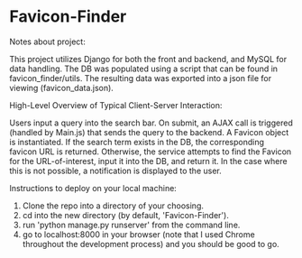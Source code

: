 # Favicon-Finder

Notes about project:

This project utilizes Django for both the front and backend, and MySQL for data handling.
The DB was populated using a script that can be found in favicon_finder/utils. The resulting data was exported into a json file for viewing (favicon_data.json).

High-Level Overview of Typical Client-Server Interaction:

Users input a query into the search bar. On submit, an AJAX call is triggered (handled by Main.js) that sends the query to the backend. A Favicon object is instantiated. If the search term exists in the DB, the corresponding favicon URL is returned. Otherwise, the service attempts to find the Favicon for the URL-of-interest, input it into the DB, and return it. In the case where this is not possible, a notification is displayed to the user.

Instructions to deploy on your local machine:
1. Clone the repo into a directory of your choosing.
2. cd into the new directory (by default, 'Favicon-Finder').
3. run 'python manage.py runserver' from the command line.
4. go to localhost:8000 in your browser (note that I used Chrome throughout the development process) and you should be good to go.
